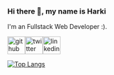 ### Hi there 👋, my name is Harki
I'm an Fullstack Web Developer :).

[<img src='https://cdn.jsdelivr.net/npm/simple-icons@3.0.1/icons/github.svg' alt='github' height='40'>](https://github.com/harkiramadhan)[<img src='https://cdn.jsdelivr.net/npm/simple-icons@3.0.1/icons/twitter.svg' alt='twitter' height='40'>](https://twitter.com/harkiramadhan)[<img src='https://cdn.jsdelivr.net/npm/simple-icons@3.0.1/icons/linkedin.svg' alt='linkedin' height='40'>](https://www.linkedin.com/in/harkiramadhan/)

[![Top Langs](https://github-readme-stats.vercel.app/api/top-langs/?username=harkiramadhan)](https://github.com/anuraghazra/github-readme-stats)
